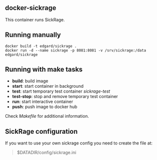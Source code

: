 docker-sickrage
---------------
This container runs SickRage.

Running manually
----------------
    docker build -t edgard/sickrage .
    docker run -d --name sickrage -p 8081:8081 -v /srv/sickrage:/data edgard/sickrage

Running with make tasks
-----------------------
* **build**: build image
* **start**: start container in background
* **test**: start temporary test container *sickrage-test*
* **test-stop**: stop and remove temporary test container
* **run**: start interactive container
* **push**: push image to docker hub

Check *Makefile* for additional information.

SickRage configuration
----------------------
If you want to use your own sickrage config you need to create the file at:
> $DATADIR/config/sickrage.ini
